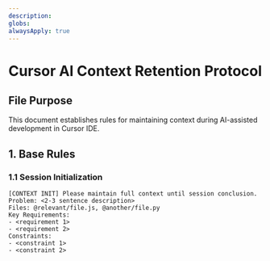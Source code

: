 ```yaml
---
description:
globs:
alwaysApply: true
---
```


# Cursor AI Context Retention Protocol

## File Purpose

This document establishes rules for maintaining context during AI-assisted development in Cursor IDE.

## 1. Base Rules

### 1.1 Session Initialization

```cursor
[CONTEXT INIT] Please maintain full context until session conclusion.
Problem: <2-3 sentence description>
Files: @relevant/file.js, @another/file.py
Key Requirements:
- <requirement 1>
- <requirement 2>
Constraints:
- <constraint 1>
- <constraint 2>
```
